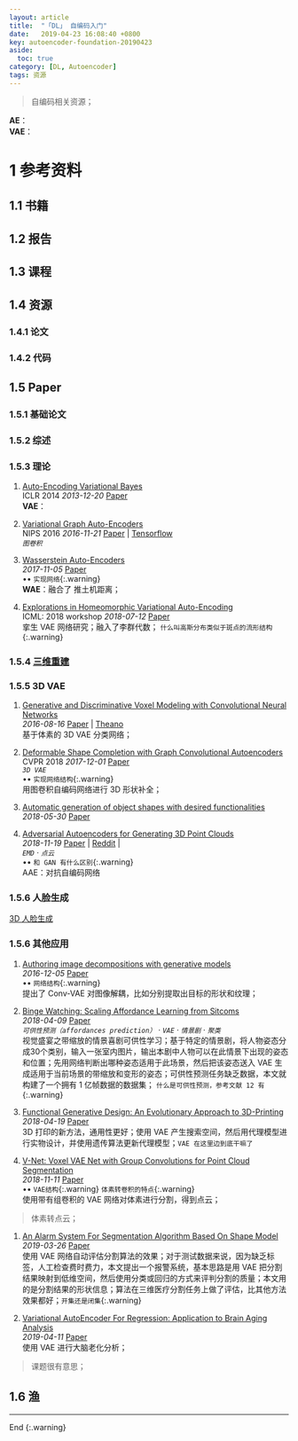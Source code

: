```yaml
---
layout: article
title:  "「DL」 自编码入门"
date:   2019-04-23 16:08:40 +0800
key: autoencoder-foundation-20190423
aside:
  toc: true
category: [DL, Autoencoder]
tags: 资源
---
```

>自编码相关资源；   

<!--more-->

**AE**：   
**VAE**：    

# 1 参考资料
## 1.1 书籍


## 1.2 报告


## 1.3 课程

## 1.4 资源
### 1.4.1 论文

### 1.4.2 代码


## 1.5 Paper
### 1.5.1 基础论文


### 1.5.2 综述


### 1.5.3 理论
1. [Auto-Encoding Variational Bayes](http://cn.arxiv.org/abs/1312.6114)   
ICLR 2014 *2013-12-20* [Paper](https://arxiv.org/abs/1312.6114)   
**VAE**：   

1. [Variational Graph Auto-Encoders](http://cn.arxiv.org/abs/1611.07308)   
NIPS 2016 *2016-11-21* [Paper](https://arxiv.org/abs/1611.07308) | [Tensorflow](https://github.com/tkipf/gae)    
*`图卷积`*    

1. [Wasserstein Auto-Encoders](http://cn.arxiv.org/abs/1711.01558)    
*2017-11-05* [Paper](https://arxiv.org/abs/1711.01558)    
$\bullet  \bullet$   `实现网络`{:.warning}    
**WAE**：融合了 推土机距离；   

1. [Explorations in Homeomorphic Variational Auto-Encoding](http://cn.arxiv.org/abs/1807.04689)    
ICML: 2018 workshop *2018-07-12* [Paper](https://arxiv.org/abs/1807.04689)   
挛生 VAE 网络研究；融入了李群代数； `什么叫高斯分布类似于斑点的流形结构`{:.warning}     

### 1.5.4 [三维重建](/cv/3dreconstruction/2019/03/28/foundation.html#22-自编码)   

### 1.5.5 3D VAE
1. [Generative and Discriminative Voxel Modeling with Convolutional Neural Networks](http://cn.arxiv.org/abs/1608.04236)    
*2016-08-16* [Paper](https://arxiv.org/abs/1608.04236) | [Theano](https://github.com/ajbrock/Generative-and-Discriminative-Voxel-Modeling)      
基于体素的 3D VAE 分类网络；   

1. [Deformable Shape Completion with Graph Convolutional Autoencoders](http://cn.arxiv.org/abs/1712.00268)   
CVPR 2018 *2017-12-01* [Paper](https://arxiv.org/abs/1712.00268)   
*`3D VAE`*   
$\bullet  \bullet$   `实现网络结构`{:.warning}    
用图卷积自编码网络进行 3D 形状补全；      

1. [Automatic generation of object shapes with desired functionalities](http://cn.arxiv.org/abs/1805.11984)   
*2018-05-30* [Paper](https://arxiv.org/abs/1805.11984)  

1. [Adversarial Autoencoders for Generating 3D Point Clouds](http://cn.arxiv.org/abs/1811.07605)   
*2018-11-19* [Paper](https://arxiv.org/abs/1811.07605) | [Reddit](https://www.reddit.com/r/MachineLearning/comments/9znzam/r_adversarial_autoencoders_for_generating_3d/) |     
*`EMD` · `点云`*    
$\bullet  \bullet$   `和 GAN 有什么区别`{:.warning}    
AAE：对抗自编码网络    

### 1.5.6 人脸生成
[3D 人脸生成](/cv/imagegeneration/2019/03/29/foundation.html#121-3d-人脸生成)   

### 1.5.6 其他应用
1. [Authoring image decompositions with generative models](http://cn.arxiv.org/abs/1612.01479)    
*2016-12-05* [Paper](https://arxiv.org/abs/1612.01479)   
$\bullet  \bullet$   `网络结构`{:.warning}    
提出了 Conv-VAE 对图像解耦，比如分别提取出目标的形状和纹理；    

1. [Binge Watching: Scaling Affordance Learning from Sitcoms](http://cn.arxiv.org/abs/1804.03080)    
*2018-04-09* [Paper](https://arxiv.org/abs/1804.03080)   
*`可供性预测（affordances prediction）` · `VAE` · `情景剧` · `聚类`*   
视觉盛宴之带缩放的情景喜剧可供性学习；基于特定的情景剧，将人物姿态分成30个类别，输入一张室内图片，输出本剧中人物可以在此情景下出现的姿态和位置；先用网络判断出哪种姿态适用于此场景，然后把该姿态送入 VAE 生成适用于当前场景的带缩放和变形的姿态；可供性预测任务缺乏数据，本文就构建了一个拥有 1 亿帧数据的数据集； `什么是可供性预测，参考文献 12 有`{:.warning}      

1. [Functional Generative Design: An Evolutionary Approach to 3D-Printing](http://cn.arxiv.org/abs/1804.07284)   
*2018-04-19* [Paper](https://arxiv.org/abs/1804.07284)    
3D 打印的新方法，通用性更好；使用 VAE 产生搜索空间，然后用代理模型进行实物设计，并使用遗传算法更新代理模型；`VAE 在这里边到底干嘛了`   

1. [V-Net: Voxel VAE Net with Group Convolutions for Point Cloud Segmentation](http://cn.arxiv.org/abs/1811.04337)   
*2018-11-11* [Paper](https://arxiv.org/abs/1811.04337)    
$\bullet  \bullet$   `VAE结构`{:.warning} `体素转卷积的特点`{:.warning}    
使用带有组卷积的 VAE 网络对体素进行分割，得到点云；    
>体素转点云；   

1. [An Alarm System For Segmentation Algorithm Based On Shape Model](http://cn.arxiv.org/abs/1903.10645)    
*2019-03-26* [Paper](https://arxiv.org/abs/1903.10645)    
使用 VAE 网络自动评估分割算法的效果；对于测试数据来说，因为缺乏标签，人工检查费时费力，本文提出一个报警系统，基本思路是用 VAE 把分割结果映射到低维空间，然后使用分类或回归的方式来评判分割的质量；本文用的是分割结果的形状信息；算法在三维医疗分割任务上做了评估，比其他方法效果都好；`开集还是闭集`{:.warning}        

1. [Variational AutoEncoder For Regression: Application to Brain Aging Analysis](http://cn.arxiv.org/abs/1904.05948)   
*2019-04-11* [Paper](https://arxiv.org/abs/1904.05948)    
使用 VAE 进行大脑老化分析；    
>课题很有意思；    

## 1.6 渔

-------------------  
End
{:.warning}  
